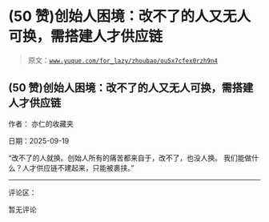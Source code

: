 # (50 赞)创始人困境：改不了的人又无人可换，需搭建人才供应链

> 原文：[`www.yuque.com/for_lazy/zhoubao/ou5x7cfex0rzh9n4`](https://www.yuque.com/for_lazy/zhoubao/ou5x7cfex0rzh9n4)

## (50 赞)创始人困境：改不了的人又无人可换，需搭建人才供应链

作者： 亦仁的收藏夹

日期：2025-09-19

“改不了的人就换。创始人所有的痛苦都来自于，改不了，也没人换。 我们能做什么？人才供应链不建起来，只能被裹挟。”

* * *

评论区：

暂无评论